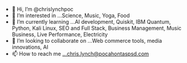 - 👋 Hi, I’m @chrislynchpoc
- 👀 I’m interested in ...Science, Music, Yoga, Food  
- 🌱 I’m currently learning ...AI development, Quiskit, IBM Quantum, Python, Kali Linux, SEO and Full Stack, Business Management, Music Business, Live Performance, Electricity
- 💞️ I’m looking to collaborate on ...Web commerce tools, media innovations, AI
- 📫 How to reach me ...chris.lynch@pocahontaspsd.com

<!---
chrislynchpoc/chrislynchpoc is a ✨ special ✨ repository because its `README.md` (this file) appears on your GitHub profile.
You can click the Preview link to take a look at your changes.
--->

